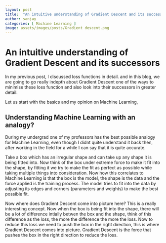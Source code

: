 ```yaml
---
layout: post
title:  "An intuitive understanding of Gradient Descent and its successors"
author: sanjay
categories: [ Machine Learning ]
image: assets/images/posts/Gradient descent.png
---
```

# An intuitive understanding of Gradient Descent and its successors


In my previous post, I discussed loss functions in detail. and in this blog, we are going to go really indepth about Gradient Descent one of the ways to minimise these loss function and also look into their successors in greater detail.

Let us start with the basics and my opinion on Machine Learning,

## Understanding Machine Learning with an analogy?
During my undergrad one of my professors has the best possible analogy for Machine Learning, even though I didnt quite understand it back then, after working in the field for a while I can say that it is quite accurate. 

Take a box which has an irregular shape and can take up any shape it is being fitted into. Now think of the box under extreme force to make it fit into the shape, by fitting it we try to make the fit as perfect as possible while taking multiple things into consideration. Now how this correlates to Machine Learning is that the box is the model, the shape is the data and the force applied is the training process. The model tries to fit into the data by adjusting its edges and corners (parameters and weights) to make the best possible fit.

Now where does Gradient Descent come into picture here? This is a really interesting concept. Now when the box is being fit into the shape, there will be a lot of difference intially betwen the box and the shape, think of this difference as the loss, the more the difference the more the loss. Now to reduce this loss we need to push the box in the right direction, this is where Gradient Descent comes into picture. Gradient Descent is the force that pushes the box in the right direction to reduce the loss. 

